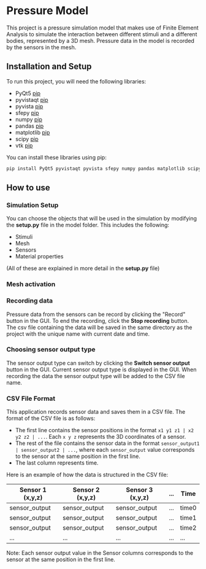 # Pressure Model

This project is a pressure simulation model that makes use of Finite Element Analysis to simulate the 
interaction between different stimuli and a different bodies, represented by a 3D mesh. 
Pressure data in the model is recorded by the sensors in the mesh.

## Installation and Setup

To run this project, you will need the following libraries:

- PyQt5 [pip](https://pypi.org/project/PyQt5/#:~:text=PyQt5%20is%20a%20comprehensive%20set,including%20iOS%20and%20Android.)
- pyvistaqt [pip](https://pypi.org/project/pyvistaqt/)
- pyvista [pip](https://pypi.org/project/pyvista/)
- sfepy [pip](https://pypi.org/project/sfepy/)
- numpy [pip](https://pypi.org/project/numpy/)
- pandas [pip](https://pypi.org/project/pandas/)
- matplotlib [pip](https://pypi.org/project/matplotlib/)
- scipy [pip](https://pypi.org/project/scipy/)
- vtk [pip](https://pypi.org/project/vtk/)

You can install these libraries using pip:

```bash
pip install PyQt5 pyvistaqt pyvista sfepy numpy pandas matplotlib scipy vtk
```

## How to use

### Simulation Setup
    
You can choose the objects that will be used in the simulation by modifying the **setup.py** file in the model folder.
This includes the following:
- Stimuli
- Mesh
- Sensors
- Material properties

(All of these are explained in more detail in the **setup.py** file)

### Mesh activation

### Recording data

Pressure data from the sensors can be record by clicking the "Record" button in the GUI.
To end the recording, click the **Stop recording** button. 
The csv file containing the data will be saved in the same directory as the project with the unique name with current date and time.


### Choosing sensor output type

The sensor output type can switch by clicking the **Switch sensor output** button in the GUI.
Current sensor output type is displayed in the GUI.
When recording the data the sensor output type will be added to the CSV file name.

### CSV File Format

This application records sensor data and saves them in a CSV file. The format of the CSV file is as follows:

- The first line contains the sensor positions in the format `x1 y1 z1 | x2 y2 z2 | ...`. Each `x y z` represents the 3D coordinates of a sensor.
- The rest of the file contains the sensor data in the format `sensor_output1 | sensor_output2 | ...`, where each `sensor_output` value corresponds to the sensor at the same position in the first line.
- The last column represents time.

Here is an example of how the data is structured in the CSV file:

| Sensor 1 (x,y,z) | Sensor 2 (x,y,z) | Sensor 3 (x,y,z) | ... | Time   |
|------------------|------------------|------------------|-----|--------|
| sensor_output    | sensor_output    | sensor_output    | ... | time0  |
| sensor_output    | sensor_output    | sensor_output    | ... | time1  |
| sensor_output    | sensor_output    | sensor_output    | ... | time2  |
| ...              | ...              | ...              | ... | ...    |

Note: Each sensor output value in the Sensor columns corresponds to the sensor at the same position in the first line.




